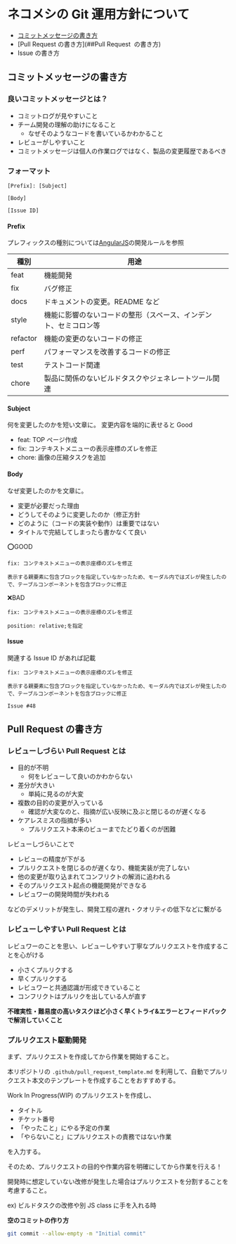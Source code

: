 # ネコメシの Git 運用方針について

- [コミットメッセージの書き方](##コミットメッセージの書き方)
- [Pull Request の書き方](##Pull Request  の書き方)
- Issue の書き方

## コミットメッセージの書き方

### 良いコミットメッセージとは？

- コミットログが見やすいこと
- チーム開発の理解の助けになること
  - なぜそのようなコードを書いているかわかること
- レビューがしやすいこと
- コミットメッセージは個人の作業ログではなく、製品の変更履歴であるべき

### フォーマット

```
[Prefix]: [Subject]

[Body]

[Issue ID]
```

#### Prefix

プレフィックスの種別については[AngularJS](https://github.com/angular/angular.js/blob/master/DEVELOPERS.md#type)の開発ルールを参照

| 種別     | 用途                                                             |
| -------- | ---------------------------------------------------------------- |
| feat     | 機能開発                                                         |
| fix      | バグ修正                                                         |
| docs     | ドキュメントの変更。README など                                  |
| style    | 機能に影響のないコードの整形（スペース、インデント、セミコロン等 |
| refactor | 機能の変更のないコードの修正                                     |
| perf     | パフォーマンスを改善するコードの修正                             |
| test     | テストコード関連                                                 |
| chore    | 製品に関係のないビルドタスクやジェネレートツール関連             |

#### Subject

何を変更したのかを短い文章に。
変更内容を端的に表せると Good

- feat: TOP ページ作成
- fix: コンテキストメニューの表示座標のズレを修正
- chore: 画像の圧縮タスクを追加

#### Body

なぜ変更したのかを文章に。

- 変更が必要だった理由
- どうしてそのように変更したのか（修正方針
- どのように（コードの実装や動作）は重要ではない
- タイトルで完結してしまったら書かなくて良い

⭕️GOOD

```
fix: コンテキストメニューの表示座標のズレを修正

表示する親要素に包含ブロックを指定していなかったため、モーダル内ではズレが発生したので、テーブルコンポーネントを包含ブロックに修正
```

❌BAD

```
fix: コンテキストメニューの表示座標のズレを修正

position: relative;を指定
```

#### Issue

関連する Issue ID があれば記載

```
fix: コンテキストメニューの表示座標のズレを修正

表示する親要素に包含ブロックを指定していなかったため、モーダル内ではズレが発生したので、テーブルコンポーネントを包含ブロックに修正

Issue #48
```

## Pull Request の書き方

### レビューしづらい Pull Request とは

- 目的が不明
  - 何をレビューして良いのかわからない
- 差分が大きい
  - 単純に見るのが大変
- 複数の目的の変更が入っている
  - 確認が大変なのと、指摘が広い反映に及ぶと閉じるのが遅くなる
- ケアレスミスの指摘が多い
  - プルリクエスト本来のビューまでたどり着くのが困難

レビューしづらいことで

- レビューの精度が下がる
- プルリクエストを閉じるのが遅くなり、機能実装が完了しない
- 他の変更が取り込まれてコンフリクトの解消に追われる
- そのプルリクエスト起点の機能開発ができなる
- レビュワーの開発時間が失われる

などのデメリットが発生し、開発工程の遅れ・クオリティの低下などに繋がる

### レビューしやすい Pull Request とは

レビュワーのことを思い、レビューしやすい丁寧なプルリクエストを作成することを心がける

- 小さくプルリクする
- 早くプルリクする
- レビュワーと共通認識が形成できていること
- コンフリクトはプルリクを出している人が直す

**不確実性・難易度の高いタスクほど小さく早くトライ&エラーとフィードバックで解消していくこと**

### プルリクエスト駆動開発

まず、プルリクエストを作成してから作業を開始すること。

本リポジトリの `.github/pull_request_template.md` を利用して、自動でプルリクエスト本文のテンプレートを作成することをおすすめする。

Work In Progress(WIP) のプルリクエストを作成し、

- タイトル
- チケット番号
- 「やったこと」にやる予定の作業
- 「やらないこと」にプルリクエストの責務ではない作業

を入力する。

そのため、プルリクエストの目的や作業内容を明確にしてから作業を行える！

開発時に想定していない改修が発生した場合はプルリクエストを分割することを考慮すること。

ex) ビルドタスクの改修や別 JS class に手を入れる時

**空のコミットの作り方**

```bash
git commit --allow-empty -m "Initial commit"
```
